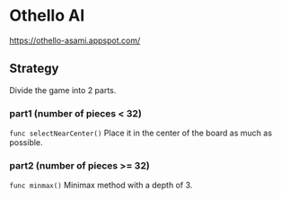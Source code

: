 # Othello AI
https://othello-asami.appspot.com/

## Strategy
Divide the game into 2 parts.

### part1 (number of pieces < 32)
``func selectNearCenter()``
Place it in the center of the board as much as possible.

### part2 (number of pieces >= 32)
``func minmax()``
Minimax method with a depth of 3.

